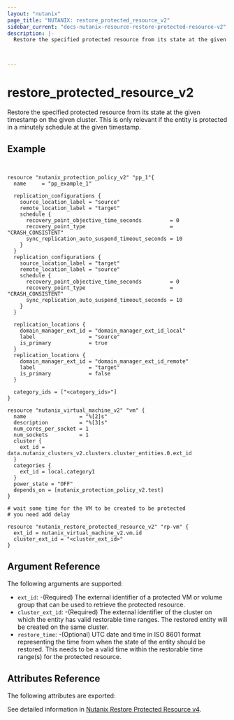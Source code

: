 ```yaml
---
layout: "nutanix"
page_title: "NUTANIX: restore_protected_resource_v2"
sidebar_current: "docs-nutanix-resource-restore-protected-resource-v2"
description: |-
  Restore the specified protected resource from its state at the given timestamp on the given cluster. This is only relevant if the entity is protected in a minutely schedule at the given timestamp.



---
```


# restore_protected_resource_v2

Restore the specified protected resource from its state at the given timestamp on the given cluster. This is only relevant if the entity is protected in a minutely schedule at the given timestamp.


## Example

```hcl


resource "nutanix_protection_policy_v2" "pp_1"{
  name     = "pp_example_1"

  replication_configurations {
    source_location_label = "source"
    remote_location_label = "target"
    schedule {
      recovery_point_objective_time_seconds         = 0
      recovery_point_type                           = "CRASH_CONSISTENT"
      sync_replication_auto_suspend_timeout_seconds = 10
    }
  }
  replication_configurations {
    source_location_label = "target"
    remote_location_label = "source"
    schedule {
      recovery_point_objective_time_seconds         = 0
      recovery_point_type                           = "CRASH_CONSISTENT"
      sync_replication_auto_suspend_timeout_seconds = 10
    }
  }

  replication_locations {
    domain_manager_ext_id = "domain_manager_ext_id_local"
    label                 = "source"
    is_primary            = true
  }
  replication_locations {
    domain_manager_ext_id = "domain_manager_ext_id_remote"
    label                 = "target"
    is_primary            = false
  }

  category_ids = ["<category_ids>"]
}

resource "nutanix_virtual_machine_v2" "vm" {
  name                 = "%[2]s"
  description          = "%[3]s"
  num_cores_per_socket = 1
  num_sockets          = 1
  cluster {
    ext_id = data.nutanix_clusters_v2.clusters.cluster_entities.0.ext_id
  }
  categories {
    ext_id = local.category1
  }
  power_state = "OFF"
  depends_on = [nutanix_protection_policy_v2.test]
}

# wait some time for the VM to be created to be protected
# you need add delay 

resource "nutanix_restore_protected_resource_v2" "rp-vm" {
  ext_id = nutanix_virtual_machine_v2.vm.id
  cluster_ext_id = "<cluster_ext_id>"
}

```

## Argument Reference

The following arguments are supported:

* `ext_id`: -(Required) The external identifier of a protected VM or volume group that can be used to retrieve the protected resource.
* `cluster_ext_id`: -(Required) The external identifier of the cluster on which the entity has valid restorable time ranges. The restored entity will be created on the same cluster.
* `restore_time`: -(Optional) UTC date and time in ISO 8601 format representing the time from when the state of the entity should be restored. This needs to be a valid time within the restorable time range(s) for the protected resource.


## Attributes Reference
The following attributes are exported:



See detailed information in [Nutanix Restore Protected Resource v4](https://developers.nutanix.com/api-reference?namespace=dataprotection&version=v4.0#tag/ProtectedResources/operation/restoreProtectedResourcen   ).

